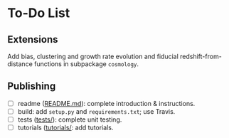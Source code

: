 # To-Do List

## Extensions

Add bias, clustering and growth rate evolution and fiducial 
redshift-from-distance functions in subpackage ``cosmology``.

## Publishing

- [ ] readme ([README.md](./README.md)): complete introduction & instructions.
- [ ] build: add ``setup.py`` and ``requirements.txt``; use Travis.
- [ ] tests ([tests/](./tests/)): complete unit testing.
- [ ] tutorials ([tutorials/](./examples/): add tutorials.
